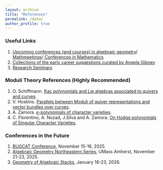 ```yaml
---
layout: archive
title: "References"
permalink: /data/
author_profile: true
---
```

### Useful Links

1. <a href="https://math.stanford.edu/~vakil/conferences.html"> Upcoming conferences (and courses) in algebraic geometry</a>/<a href="https://mathmeetings.net/ag-ct-rt"> Mathmeetings</a>/<a href="https://conference-service.com/conferences/mathematics.html"> Conferences in Mathematics</a>
2. <a href="https://www.angelagibney.org/the-ec-by-topic/"> Collections of the early career suggestions curated by Angela Gibney </a> 
3. <a href="https://researchseminars.org"> Research Seminars </a>

### Moduli Theory References (Highly Recommended)
1. O. Schiffmann. <a href="https://arxiv.org/pdf/1802.09760v1" target="_blank">Kac polynomials and Lie algebras associated to quivers and curves</a>.
2. V. Hoskins. <a href="https://arxiv.org/pdf/1809.05738" target="_blank">Parallels between Moduli of quiver representations
and vector bundles over curves</a>.
3. A. Zamora.  <a href="https://blogs.upm.es/azamorasaiz/wp-content/uploads/sites/894/2025/08/Costa_Rica___Workshop_on_Character_Varieties_and_Higgs_Bundles.pdf" target="_blank">$e$-polynomials of character varieties</a>.
4. C. Florentino, A. Nozad, J.Silva and A. Zamora. <a href="https://arxiv.org/pdf/1402.6923" target="_blank">On Hodge polynomials of Singular Character Varieties</a>.

<!-- ### Notes

<ol>
  <li>
    Hand written notes on the talks of Prof. Roman Fedorov at
    <a href="https://www.mathematics.pitt.edu/content/algebraic-groups-and-geometric-langlands-program" target="_blank">Algebraic Groups and the Geometric Langlands Program Seminar</a>.
    <ul>
      <li><a href="/files/Geometric Langlands Program Seminar 1.pdf" target="_blank">Hitchin systems, torsors and Grothendieck-Serre conjecture</a> (2024 Spring)</li>
      <li><a href="/files/Geometric Langlands Program Seminar 2.pdf" target="_blank">Stacks, connections and D-modules</a> (2024 Fall)</li>
      <li><a href="/files/Geometric Langlands Program Seminar 3.pdf" target="_blank">Rank 2 ramified geometric langlands</a> (2025 Spring)</li>
    </ul>
  </li>
  <li>
    <a href="/files/Moduli space of generalized line bundles of reducible curves.pdf" target="_blank">Moduli space of generalized line bundles</a>.
  </li>
  <li>
    <a href="/files/Introduction to stacks.pdf" target="_blank">Moduli of vector bundles</a> on the online seminar by students, including Rahul Singh and me. (Reference: 
    <a href="https://www.cimat.mx/~luis/seminarios/Pilas-algebraicas/neumann-Stacks.pdf" target="_blank">Algebraic stacks and moduli of vector bundles</a>)
  </li>
</ol>
-->

### Conferences in the Future

1. <a href="https://sites.google.com/binghamton.edu/bugcat-website/home" target="_blank">BUGCAT Conference</a>, November 15-16, 2025.
2. <a href="https://sites.google.com/site/agneshomepage/algebraic-geometry-northeastern-series?authuser=0" target="_blank">Algebraic Geometry Northeastern Series</a>, UMass Amherst, November 21-23, 2025. 
3. <a href="https://www.birs.ca/events/2026/5-day-workshops/26w5610" target="_blank">Geometry of Algebraic Stacks</a>, January 18-23, 2026.
